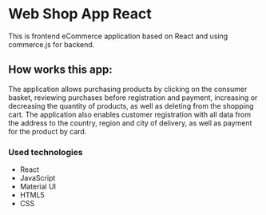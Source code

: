 # Web Shop App React

This is frontend eCommerce application based on React and using commerce.js for backend.

## How works this app:

The application allows purchasing products by clicking on the consumer basket, reviewing purchases before registration and payment, increasing or decreasing the quantity of products, as well as deleting from the shopping cart.
The application also enables customer registration with all data from the address to the country, region and city of delivery, as well as payment for the product by card.

### Used technologies

- React
- JavaScript
- Material UI
- HTML5
- CSS


